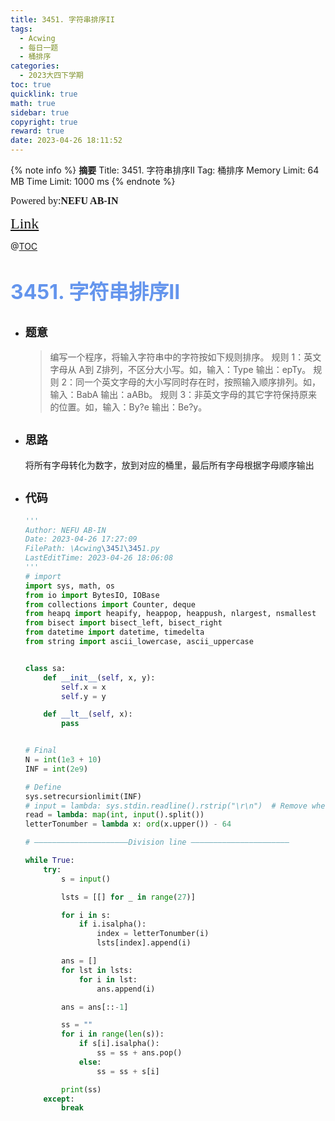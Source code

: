 ```yaml
---
title: 3451. 字符串排序II
tags:
  - Acwing
  - 每日一题
  - 桶排序
categories:
  - 2023大四下学期
toc: true
quicklink: true
math: true
sidebar: true
copyright: true
reward: true
date: 2023-04-26 18:11:52
---
```



{% note info %}
**摘要**
Title: 3451. 字符串排序II
Tag: 桶排序
Memory Limit: 64 MB
Time Limit: 1000 ms
{% endnote %}
<!-- more -->

<font size=3 face=楷体>Powered by:**NEFU AB-IN**</font>

<font color=#FFA500 size=5 face=楷体>[Link](https://www.acwing.com/problem/content/3454/)</font>

@[TOC](文章目录)

# <font color=#6495ED size=6>3451. 字符串排序II</font>

* ## <font size=4 face=粗体>题意</font>

  >编写一个程序，将输入字符串中的字符按如下规则排序。
  >规则 1：英文字母从 A到 Z排列，不区分大小写。如，输入：Type 输出：epTy。
  >规则 2：同一个英文字母的大小写同时存在时，按照输入顺序排列。如，输入：BabA 输出：aABb。
  >规则 3：非英文字母的其它字符保持原来的位置。如，输入：By?e 输出：Be?y。

* ## <font size=4 face=粗体>思路</font>

  将所有字母转化为数字，放到对应的桶里，最后所有字母根据字母顺序输出

* ## <font size=4 face=粗体>代码</font>

  ```python
  '''
  Author: NEFU AB-IN
  Date: 2023-04-26 17:27:09
  FilePath: \Acwing\3451\3451.py
  LastEditTime: 2023-04-26 18:06:08
  '''
  # import
  import sys, math, os
  from io import BytesIO, IOBase
  from collections import Counter, deque
  from heapq import heapify, heappop, heappush, nlargest, nsmallest
  from bisect import bisect_left, bisect_right
  from datetime import datetime, timedelta
  from string import ascii_lowercase, ascii_uppercase


  class sa:
      def __init__(self, x, y):
          self.x = x
          self.y = y

      def __lt__(self, x):
          pass


  # Final
  N = int(1e3 + 10)
  INF = int(2e9)

  # Define
  sys.setrecursionlimit(INF)
  # input = lambda: sys.stdin.readline().rstrip("\r\n")  # Remove when Mutiple data
  read = lambda: map(int, input().split())
  letterTonumber = lambda x: ord(x.upper()) - 64

  # —————————————————————Division line ——————————————————————

  while True:
      try:
          s = input()

          lsts = [[] for _ in range(27)]

          for i in s:
              if i.isalpha():
                  index = letterTonumber(i)
                  lsts[index].append(i)

          ans = []
          for lst in lsts:
              for i in lst:
                  ans.append(i)

          ans = ans[::-1]

          ss = ""
          for i in range(len(s)):
              if s[i].isalpha():
                  ss = ss + ans.pop()
              else:
                  ss = ss + s[i]

          print(ss)
      except:
          break
  ```